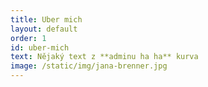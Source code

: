 ```yaml
---
title: Uber mich
layout: default
order: 1
id: uber-mich
text: Nějaký text z **adminu ha ha** kurva
image: /static/img/jana-brenner.jpg
---
```

